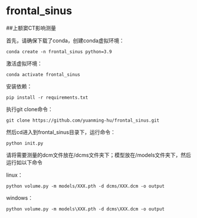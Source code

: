 # frontal_sinus
##上额窦CT影响测量

首先，请确保下载了conda，创建conda虚拟环境：

```
conda create -n frontal_sinus python=3.9

```

激活虚拟环境：
```
conda activate frontal_sinus
```


安装依赖：
```
pip install -r requirements.txt
```


执行git clone命令：

```
git clone https://github.com/yuanming-hu/frontal_sinus.git
```

然后cd进入到frontal_sinus目录下，运行命令：
```
python init.py
```
请将需要测量的dcm文件放在/dcms文件夹下；模型放在/models文件夹下，然后运行如以下命令

linux：
```
python volume.py -m models/XXX.pth -d dcms/XXX.dcm -o output 
```

windows：
```
python volume.py -m models\XXX.pth -d dcms\XXX.dcm -o output 
```
